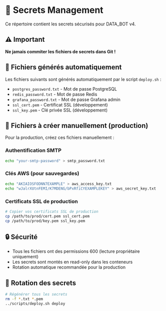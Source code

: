 # 🔐 Secrets Management

Ce répertoire contient les secrets sécurisés pour DATA_BOT v4.

## ⚠️ Important

**Ne jamais commiter les fichiers de secrets dans Git !**

## 📁 Fichiers générés automatiquement

Les fichiers suivants sont générés automatiquement par le script `deploy.sh` :

- `postgres_password.txt` - Mot de passe PostgreSQL
- `redis_password.txt` - Mot de passe Redis  
- `grafana_password.txt` - Mot de passe Grafana admin
- `ssl_cert.pem` - Certificat SSL (développement)
- `ssl_key.pem` - Clé privée SSL (développement)

## 📝 Fichiers à créer manuellement (production)

Pour la production, créez ces fichiers manuellement :

### Authentification SMTP
```bash
echo "your-smtp-password" > smtp_password.txt
```

### Clés AWS (pour sauvegardes)
```bash
echo "AKIAIOSFODNN7EXAMPLE" > aws_access_key.txt
echo "wJalrXUtnFEMI/K7MDENG/bPxRfiCYEXAMPLEKEY" > aws_secret_key.txt
```

### Certificats SSL de production
```bash
# Copier vos certificats SSL de production
cp /path/to/prod/cert.pem ssl_cert.pem
cp /path/to/prod/key.pem ssl_key.pem
```

## 🔒 Sécurité

- Tous les fichiers ont des permissions 600 (lecture propriétaire uniquement)
- Les secrets sont montés en read-only dans les conteneurs
- Rotation automatique recommandée pour la production

## 🔄 Rotation des secrets

```bash
# Régénérer tous les secrets
rm -f *.txt *.pem
../scripts/deploy.sh deploy